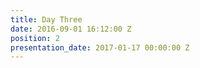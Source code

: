 ```yaml
---
title: Day Three
date: 2016-09-01 16:12:00 Z
position: 2
presentation_date: 2017-01-17 00:00:00 Z
---
```


